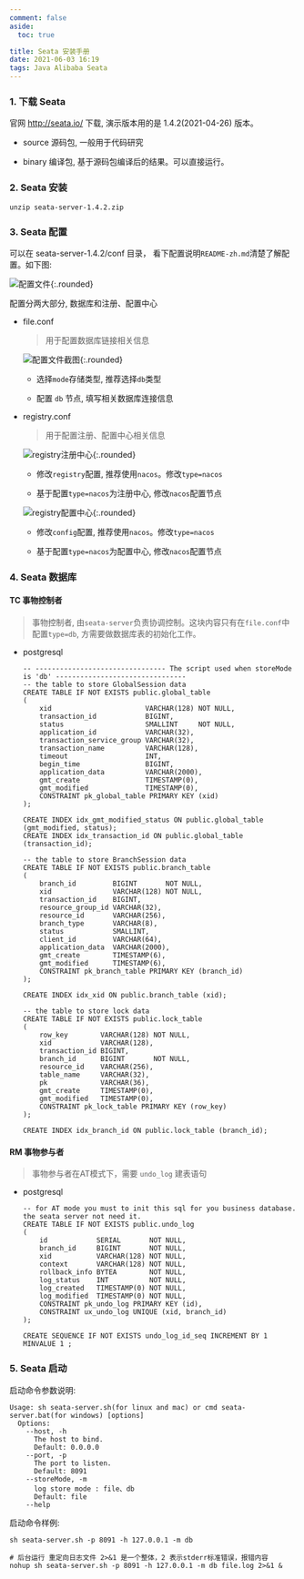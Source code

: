 ```yaml
---
comment: false
aside:
  toc: true

title: Seata 安装手册
date: 2021-06-03 16:19
tags: Java Alibaba Seata
---
```


### 1. 下载 Seata

  官网 http://seata.io/ 下载, 演示版本用的是 1.4.2(2021-04-26) 版本。

  * source 源码包, 一般用于代码研究

  * binary 编译包, 基于源码包编译后的结果。可以直接运行。

### 2. Seata 安装

  ```linux
  unzip seata-server-1.4.2.zip
  ```
### 3. Seata 配置

  可以在 seata-server-1.4.2/conf 目录， 看下配置说明`README-zh.md`清楚了解配置。如下图:

  ![配置文件](https://cloudland.github.io/assets/images/202106/seata-1.png){:.rounded}

  配置分两大部分, 数据库和注册、配置中心

  * file.conf

    > 用于配置数据库链接相关信息

    ![配置文件截图](https://cloudland.github.io/assets/images/202106/seata-2.png){:.rounded}

    * 选择`mode`存储类型, 推荐选择`db`类型

    * 配置 `db` 节点, 填写相关数据库连接信息

  * registry.conf

    > 用于配置注册、配置中心相关信息

    ![registry注册中心](https://cloudland.github.io/assets/images/202106/seata-3.png){:.rounded}

    * 修改`registry`配置, 推荐使用`nacos`。修改`type=nacos`

    * 基于配置`type=nacos`为注册中心, 修改`nacos`配置节点

    ![registry配置中心](https://cloudland.github.io/assets/images/202106/seata-4.png){:.rounded}

    * 修改`config`配置, 推荐使用`nacos`。修改`type=nacos`

    * 基于配置`type=nacos`为配置中心, 修改`nacos`配置节点

### 4. Seata 数据库

#### TC 事物控制者

> 事物控制者, 由`seata-server`负责协调控制。这块内容只有在`file.conf`中配置`type=db`, 方需要做数据库表的初始化工作。

* postgresql

  ```postgresql
  -- -------------------------------- The script used when storeMode is 'db' --------------------------------
  -- the table to store GlobalSession data
  CREATE TABLE IF NOT EXISTS public.global_table
  (
      xid                       VARCHAR(128) NOT NULL,
      transaction_id            BIGINT,
      status                    SMALLINT     NOT NULL,
      application_id            VARCHAR(32),
      transaction_service_group VARCHAR(32),
      transaction_name          VARCHAR(128),
      timeout                   INT,
      begin_time                BIGINT,
      application_data          VARCHAR(2000),
      gmt_create                TIMESTAMP(0),
      gmt_modified              TIMESTAMP(0),
      CONSTRAINT pk_global_table PRIMARY KEY (xid)
  );

  CREATE INDEX idx_gmt_modified_status ON public.global_table (gmt_modified, status);
  CREATE INDEX idx_transaction_id ON public.global_table (transaction_id);

  -- the table to store BranchSession data
  CREATE TABLE IF NOT EXISTS public.branch_table
  (
      branch_id         BIGINT       NOT NULL,
      xid               VARCHAR(128) NOT NULL,
      transaction_id    BIGINT,
      resource_group_id VARCHAR(32),
      resource_id       VARCHAR(256),
      branch_type       VARCHAR(8),
      status            SMALLINT,
      client_id         VARCHAR(64),
      application_data  VARCHAR(2000),
      gmt_create        TIMESTAMP(6),
      gmt_modified      TIMESTAMP(6),
      CONSTRAINT pk_branch_table PRIMARY KEY (branch_id)
  );

  CREATE INDEX idx_xid ON public.branch_table (xid);

  -- the table to store lock data
  CREATE TABLE IF NOT EXISTS public.lock_table
  (
      row_key        VARCHAR(128) NOT NULL,
      xid            VARCHAR(128),
      transaction_id BIGINT,
      branch_id      BIGINT       NOT NULL,
      resource_id    VARCHAR(256),
      table_name     VARCHAR(32),
      pk             VARCHAR(36),
      gmt_create     TIMESTAMP(0),
      gmt_modified   TIMESTAMP(0),
      CONSTRAINT pk_lock_table PRIMARY KEY (row_key)
  );

  CREATE INDEX idx_branch_id ON public.lock_table (branch_id);
  ```

#### RM 事物参与者

> 事物参与者在AT模式下，需要 `undo_log` 建表语句

* postgresql

  ```postgresql
  -- for AT mode you must to init this sql for you business database. the seata server not need it.
  CREATE TABLE IF NOT EXISTS public.undo_log
  (
      id            SERIAL       NOT NULL,
      branch_id     BIGINT       NOT NULL,
      xid           VARCHAR(128) NOT NULL,
      context       VARCHAR(128) NOT NULL,
      rollback_info BYTEA        NOT NULL,
      log_status    INT          NOT NULL,
      log_created   TIMESTAMP(0) NOT NULL,
      log_modified  TIMESTAMP(0) NOT NULL,
      CONSTRAINT pk_undo_log PRIMARY KEY (id),
      CONSTRAINT ux_undo_log UNIQUE (xid, branch_id)
  );

  CREATE SEQUENCE IF NOT EXISTS undo_log_id_seq INCREMENT BY 1 MINVALUE 1 ;
  ```
### 5. Seata 启动

启动命令参数说明:

```shell
Usage: sh seata-server.sh(for linux and mac) or cmd seata-server.bat(for windows) [options]
  Options:
    --host, -h
      The host to bind.
      Default: 0.0.0.0
    --port, -p
      The port to listen.
      Default: 8091
    --storeMode, -m
      log store mode : file、db
      Default: file
    --help
```

启动命令样例:

```shell
sh seata-server.sh -p 8091 -h 127.0.0.1 -m db

# 后台运行 重定向日志文件 2>&1 是一个整体，2 表示stderr标准错误，报错内容
nohup sh seata-server.sh -p 8091 -h 127.0.0.1 -m db file.log 2>&1 &
```
